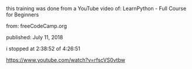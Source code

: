 this training was done from a YouTube
video of: LearnPython - Full Course for Beginners

from: freeCodeCamp.org

published: July 11, 2018

i stopped at 2:38:52  of 4:26:51

https://www.youtube.com/watch?v=rfscVS0vtbw
